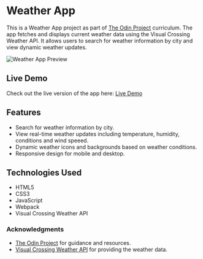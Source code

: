 # Weather App

This is a Weather App project as part of [The Odin Project](https://www.theodinproject.com) curriculum. The app fetches and displays current weather data using the Visual Crossing Weather API. It allows users to search for weather information by city and view dynamic weather updates.

![Weather App Preview](.src/../Weather-app.jpg)

## Live Demo
Check out the live version of the app here:
[Live Demo](https://xxemat20xx.github.io/OdinProject--WeatherApp/)

## Features
- Search for weather information by city.
- View real-time weather updates including temperature, humidity, conditions and wind speeed.
- Dynamic weather icons and backgrounds based on weather conditions.
- Responsive design for mobile and desktop.

## Technologies Used
- HTML5
- CSS3
- JavaScript 
- Webpack
- Visual Crossing Weather API

### Acknowledgments
- [The Odin Project](https://www.theodinproject.com) for guidance and resources.
- [Visual Crossing Weather API](https://www.visualcrossing.com) for providing the weather data.
